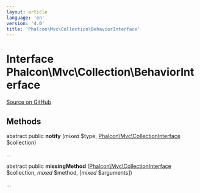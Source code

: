 ```yaml
---
layout: article
language: 'en'
version: '4.0'
title: 'Phalcon\Mvc\Collection\BehaviorInterface'
---
```

# Interface **Phalcon\Mvc\Collection\BehaviorInterface**

<a href="https://github.com/phalcon/cphalcon/tree/v4.0.0/phalcon/mvc/collection/behaviorinterface.zep" class="btn btn-default btn-sm">Source on GitHub</a>

## Methods
abstract public  **notify** (*mixed* $type, [Phalcon\Mvc\CollectionInterface](Phalcon_Mvc_CollectionInterface) $collection)

...


abstract public  **missingMethod** ([Phalcon\Mvc\CollectionInterface](Phalcon_Mvc_CollectionInterface) $collection, *mixed* $method, [*mixed* $arguments])

...


